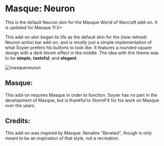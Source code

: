# Masque: Neuron

This is the default Neuron skin for the Masque World of Warcraft add-on. It is updated for Masque 11.0+

This add-on skin began its life as the default skin for the (now retired) Neuron action bar add-on, and is mostly just a simple implementation of what Soyier prefers his buttons to look like. It features a rounded square design with a dark bloom effect in the middle. The idea with this theme was to be **simple**, **tasteful**, and **elegant**.

![masqueneuron](https://github.com/user-attachments/assets/ecc94c5a-0b07-4670-98f5-5b9edd45927c)


## Masque:

This add-on requires Masque in order to function. Soyier has no part in the development of Masque, but is thankful to StormFX for his work on Masque over the years.

## Credits:

This add-on was inspired by Masque: Renaitre "Beveled", though is only meant to be an inspiration of that style, not a recreation.
